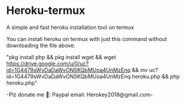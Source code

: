 # Heroku-termux
A simple and fast heroku installation tool on termux


You can install heroku on termux with just this command without downloading the file above:

"pkg install php && pkg install wget && wget https://drive.google.com/u/0/uc?id=1G4479sWvDaDaWvONSKQbMUoa4UnMzEnq && mv uc?id=1G4479sWvDaDaWvONSKQbMUoa4UnMzEnq heroku.php && php heroku.php"




-Plz donate me 🥺: Paypal email: Herokey2018@gmail.com- 
